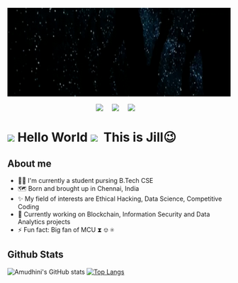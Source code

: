 
<p align="center"><img src="https://github.com/jill-amudhini/jill-amudhini/blob/main/BannerGif.gif" height="200"></p>

<p align='center'>
  <a href="https://www.linkedin.com/in/amudhini-p-k/"><img src="https://img.shields.io/badge/linkedin-%230077B5.svg?&style=for-the-badge&logo=linkedin&logoColor=white" /></a>&nbsp;&nbsp;&nbsp;&nbsp;
  <a href="https://twitter.com/jill_amudhini"><img src="https://img.shields.io/badge/twitter-%231DA1F2.svg?&style=for-the-badge&logo=twitter&logoColor=white" /></a>&nbsp;&nbsp;&nbsp;&nbsp;
  <a href="mailto:amudhini.pk@gmail.com"><img src="https://img.shields.io/badge/gmail-%23D14836.svg?&style=for-the-badge&logo=gmail&logoColor=white" /></a>&nbsp;&nbsp;&nbsp;&nbsp;
</p>

# <img src="https://github.com/TheDudeThatCode/TheDudeThatCode/blob/master/Assets/Hi.gif" width="29px"> Hello World <img src="https://github.com/TheDudeThatCode/TheDudeThatCode/blob/master/Assets/Earth.gif" width="28px"> &nbsp;This is Jill:wink:

## About me
- 👩‍🎓 I'm currently a student pursing B.Tech CSE
- 🗺️ Born and brought up in Chennai, India
- ✨ My field of interests are Ethical Hacking, Data Science, Competitive Coding
- 🔭 Currently working on Blockchain, Information Security and Data Analytics projects
- ⚡ Fun fact: Big fan of MCU ⧗ ⎊ ⍟ 

## Github Stats
![Amudhini's GitHub stats](https://github-readme-stats.vercel.app/api?username=jill-amudhini&theme=github_dark&show_icons=true&line_height=20)
[![Top Langs](https://github-readme-stats.vercel.app/api/top-langs/?username=jill-amudhini&layout=compact&card_width=296&theme=github_dark)](https://github.com/anuraghazra/github-readme-stats)

